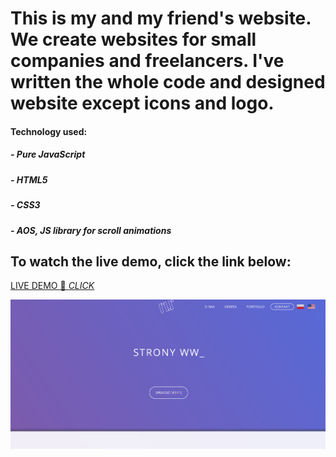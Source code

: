 # This is my and my friend's website. We create websites for small companies and freelancers. I've written the whole code and designed website except icons and logo.


#### Technology used: 
##### - Pure JavaScript 
##### - HTML5
##### - CSS3
##### - AOS, JS library for scroll animations



## To watch the live demo, click the link below:
[LIVE DEMO 🔴 *CLICK*](https://itsweb.pl/)


![alt text](https://github.com/Rartosz/ITSolutions/blob/main/images/ss.png "SS from the website")

